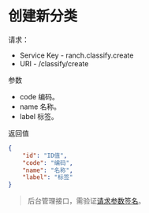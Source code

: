 # 创建新分类

请求：
- Service Key - ranch.classify.create
- URI - /classify/create

参数
- code 编码。
- name 名称。
- label 标签。

返回值
```json
{
    "id": "ID值",
    "code": "编码",
    "name": "名称",
    "label": "标签"
}
```

> 后台管理接口，需验证[请求参数签名](https://github.com/heisedebaise/tephra/blob/master/tephra-ctrl/doc/sign.md)。
